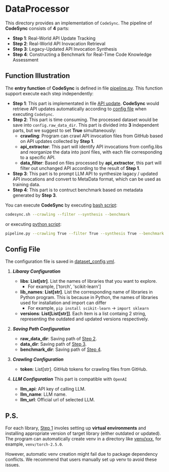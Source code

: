 # DataProcessor

This directory provides an implementation of `CodeSync`. The pipeline of **CodeSync** consists of **4** parts: 

- **Step 1**: Real-World API Update Tracking
- **Step 2**: Real-World API Inovacation Retrieval
- **Step 3**: Legacy-Updated API Invocation Synthesis
- **Step 4**: Constructing a Benchmark for Real-Time Code Knowledge Assessment

## Function Illustration

The **entry function** of **CodeSync** is defined in file [pipeline.py](pipeline.py). This function support execute each step independently:

- **Step 1**: This part is implementated in file [API update](api_update.py). **CodeSync** would retrieve API updates automatically according to [config file](../hparams/configs/dataset_config.yml) when executing `CodeSync`.
- **Step 2**: This part is time consuming. The processed dataset would be save into `config.raw_data_dir`. This part is divided into **3** independent parts, but we suggest to set **True** simultaneously:
  - **crawling**: Program can crawl API invocation files from GitHub based on API updates collected by **Step 1**.
  - **api_extractor**: This part will identify API invocations from config.libs and reorganize the data into jsonl files, with each file corresponding to a specific API. 
  - **data_filter**: Based on files processed by **api_extractor**, this part will filter out unchanged API according to the result of **Step 1**.
- **Step 3**: This part is to prompt LLM API to synthesize lagacy / updated API invocations and convert to MetaData format, which can be used as training data.
- **Step 4**: This part is to contruct benchmark based on metadata generated by **Step 3**.


You can execute **CodeSync** by executing [bash script](codesync.sh):
```bash
codesync.sh --crawling --filter --synthesis --benchmark
```
or executing [python script](pipeline.py):
```bash
pipeline.py --crawling True --filter True --synthesis True --benchmark True
```

## Config File

The configuration file is saved in [dataset_config.yml](../hparams/configs/dataset_config.yml).

1. ***Libaray Configuration*** 
   - **libs**: **List[str]**. List the names of libraries that you want to explore. 
     - For example, ['torch', 'scikit-learn']
   - **lib_names**: **List[str]**. List the corresponding name of libraries in Python program. This is because in Python, the names of libraries used for installation and import can differ
     - For example, `pip install scikit-learn` -> `import sklearn`
   - **versions**: **List[List[str]]**. Each item is a list containg 2 string, representing the outdated and updated versions respectively.

2. ***Saving Path Configuration***
   - **raw_data_dir**: Saving path of [Step 2](#function-illustration).
   - **data_dir**: Saving path of [Step 3](#function-illustration).
   - **benchmark_dir**: Saving path of [Step 4](#function-illustration).

3. ***Crawling Configuration***
   - **token**: List[str]. GitHub tokens for crawling files from GitHub.

4. ***LLM Configuration***
   This part is compatible with `OpenAI`
   - **llm_api**: API key of calling LLM.
   - **llm_name**: LLM name.
   - **llm_url**: Official url of selected LLM.

## P.S.
For each library, [Step 1](#function-illustration) involes setting up **virtual environments** and installing appropriate version of target library (either outdated or updated). The program can automatically create venv in a directory like [venv/xxx](venv), for example, `venv/torch-2.5.0`. 

However, automatic venv creation might fail due to package dependency conflicts. We recommend that users manually set up venv to avoid these issues.
